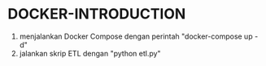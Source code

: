 # DOCKER-INTRODUCTION

1. menjalankan Docker Compose dengan perintah "docker-compose up -d"
2. jalankan skrip ETL dengan "python etl.py"
